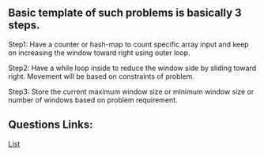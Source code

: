 

##  Basic template of such problems is basically 3 steps.

Step1: Have a counter or hash-map to count specific array input and keep on increasing the window toward right using outer loop.

Step2: Have a while loop inside to reduce the window side by sliding toward right. Movement will be based on constraints of problem.

Step3: Store the current maximum window size or minimum window size or number of windows based on problem requirement.


## Questions Links:

[List](https://leetcode.com/list/5gpycfks)

